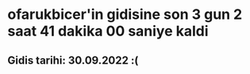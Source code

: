 # ofarukbicer'in gidisine son 3 gun 2 saat 41 dakika 00 saniye kaldi

## Gidis tarihi: 30.09.2022 :(